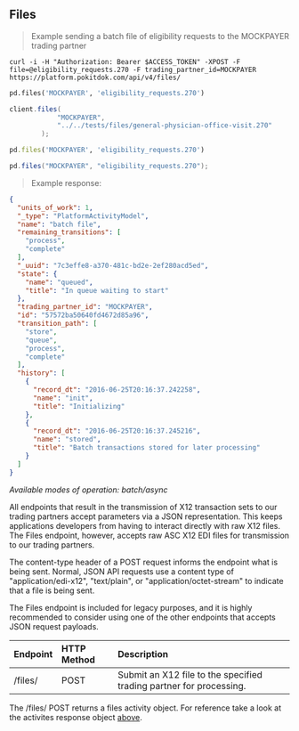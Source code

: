 ## Files
> Example sending a batch file of eligibility requests to the MOCKPAYER trading partner

```shell
curl -i -H "Authorization: Bearer $ACCESS_TOKEN" -XPOST -F file=@eligibility_requests.270 -F trading_partner_id=MOCKPAYER  https://platform.pokitdok.com/api/v4/files/
```

```python
pd.files('MOCKPAYER', 'eligibility_requests.270')
```

```csharp
client.files(
			"MOCKPAYER",
			"../../tests/files/general-physician-office-visit.270"
		);
```

```ruby
pd.files('MOCKPAYER', 'eligibility_requests.270')
```

```java
pd.files("MOCKPAYER", "eligibility_requests.270");
```

> Example response:

```json
{
  "units_of_work": 1,
  "_type": "PlatformActivityModel",
  "name": "batch file",
  "remaining_transitions": [
    "process",
    "complete"
  ],
  "_uuid": "7c3effe8-a370-481c-bd2e-2ef280acd5ed",
  "state": {
    "name": "queued",
    "title": "In queue waiting to start"
  },
  "trading_partner_id": "MOCKPAYER",
  "id": "57572ba50640fd4672d85a96",
  "transition_path": [
    "store",
    "queue",
    "process",
    "complete"
  ],
  "history": [
    {
      "record_dt": "2016-06-25T20:16:37.242258",
      "name": "init",
      "title": "Initializing"
    },
    {
      "record_dt": "2016-06-25T20:16:37.245216",
      "name": "stored",
      "title": "Batch transactions stored for later processing"
    }
  ]
}
```

*Available modes of operation: batch/async*

All endpoints that result in the transmission of X12 transaction sets to our trading partners accept parameters via a JSON representation. This keeps applications developers from having to interact directly with raw X12 files.  The Files endpoint, however, accepts raw ASC X12 EDI files for transmission to our trading partners.

The content-type header of a POST request informs the endpoint what is being sent.  Normal, JSON API requests use a content type of "application/edi-x12", "text/plain", or "application/octet-stream" to indicate that a file is being sent.

The Files endpoint is included for legacy purposes, and it is highly recommended to consider
using one of the other endpoints that accepts JSON request payloads.

| Endpoint | HTTP Method | Description                                                         |
|:---------|:------------|:--------------------------------------------------------------------|
| /files/  | POST        | Submit an X12 file to the specified trading partner for processing. |

The /files/ POST returns a files activity object. For reference take a look at the activites response object [above](#activities_response).
